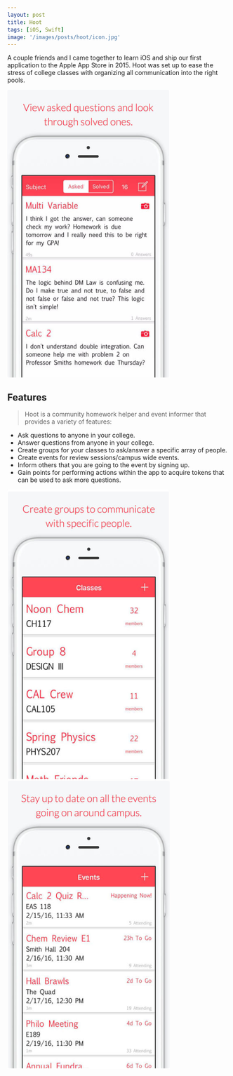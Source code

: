 ```yaml
---
layout: post
title: Hoot
tags: [iOS, Swift]
image: '/images/posts/hoot/icon.jpg'
---
```


A couple friends and I came together to learn iOS and ship our first application to the Apple App Store in 2015. Hoot was set up to ease the stress of college classes with organizing all communication into the right pools. 

![](/images/posts/hoot/one.png) 

## Features

> Hoot is a community homework helper and event informer that provides a variety of features:

- Ask questions to anyone in your college.
- Answer questions from anyone in your college.
- Create groups for your classes to ask/answer a specific array of people.
- Create events for review sessions/campus wide events.
- Inform others that you are going to the event by signing up.
- Gain points for performing actions within the app to acquire tokens that can be used to ask more questions.


![](/images/posts/hoot/two.png) ![](/images/posts/hoot/three.png)
